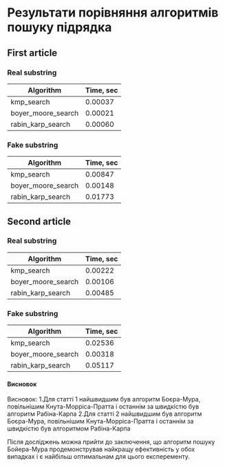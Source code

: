# Результати порівняння алгоритмів пошуку підрядка

## First article

### Real substring

| Algorithm          | Time, sec           |
| ------------------ | ------------------- |
| kmp_search         | 0.00037             |
| boyer_moore_search | 0.00021             |
| rabin_karp_search  | 0.00060             |

### Fake substring

| Algorithm          | Time, sec           |
| ------------------ | ------------------- |
| kmp_search         | 0.00847             |
| boyer_moore_search | 0.00148             |
| rabin_karp_search  | 0.01773             |


## Second article

### Real substring

| Algorithm          | Time, sec           |
| ------------------ | ------------------- |
| kmp_search         | 0.00222             |
| boyer_moore_search | 0.00106             |
| rabin_karp_search  | 0.00485             |


### Fake substring

| Algorithm          | Time, sec           |
| ------------------ | ------------------- |
| kmp_search         | 0.02536             |
| boyer_moore_search | 0.00318             |
| rabin_karp_search  | 0.05117             |


#### Висновок

Висновок: 1.Для статті 1 найшвидшим був алгоритм Боєра-Мура, повільнішим Кнута-Морріса-Пратта і останнім за швидкістю був алгоритм Рабіна-Карпа
2.Для статті 2 найшвидшим  був алгоритм Боєра-Мура, повільнішим Кнута-Морріса-Пратта і останнім за швидкістю був алгоритмом Рабіна-Карпа

Після досліджень можна прийти до заключення, що алгоритм пошуку Бойера-Мура продемонстрував найкращу ефективність у обох випадках і є найбільш оптимальнам для цього експеременту.